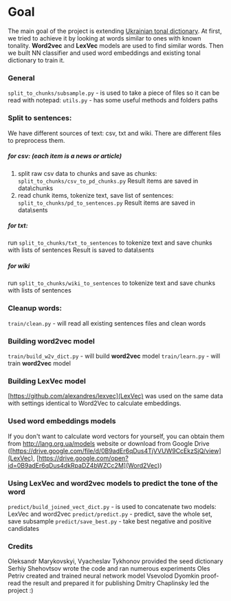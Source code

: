 # Goal
The main goal of the project is extending [Ukrainian tonal dictionary](https://github.com/lang-uk/tone-dict-uk). At first, we tried to achieve it by looking at words similar to ones with known tonality. **Word2vec** and **LexVec** models are used to find similar words. Then we built NN classifier and used word embeddings and existing tonal dictionary to train it.

### General
`split_to_chunks/subsample.py` - is used to take a piece of files so it can be read with notepad:
`utils.py` - has some useful methods and folders paths

### Split to sentences:
We have different sources of text: csv, txt and wiki. There are different files to preprocess them.

##### for csv: (each item is a news or article)

1. split raw csv data to chunks and save as chunks: `split_to_chunks/csv_to_pd_chunks.py`
Result items are saved in data\chunks
2. read chunk items, tokenize text, save list of sentences: `split_to_chunks/pd_to_sentences.py`
Result items are saved in data\sents

##### for txt:
run `split_to_chunks/txt_to_sentences` to tokenize text and save chunks with lists of sentences 
Result is saved to data\sents
 
##### for wiki
run `split_to_chunks/wiki_to_sentences` to tokenize text and save chunks with lists of sentences

### Cleanup words:
`train/clean.py` - will read all existing sentences files and clean words

### Building word2vec model
`train/build_w2v_dict.py` - will build **word2vec** model
`train/learn.py` - will train **word2vec** model

### Building LexVec model
[https://github.com/alexandres/lexvec](LexVec) was used on the same data with settings identical to Word2Vec to calculate embeddings.

### Used word embeddings models
If you don't want to calculate word vectors for yourself, you can obtain them from http://lang.org.ua/models website or download from Google Drive ([https://drive.google.com/file/d/0B9adEr6qDus4TjVVUW9CcEkzSjQ/view](LexVec), [https://drive.google.com/open?id=0B9adEr6qDus4dkRpaDZ4bWZCc2M](Word2Vec))

### Using LexVec and word2vec models to predict the tone of the word
`predict/build_joined_vect_dict.py` - is used to concatenate two models: LexVec and word2vec
`predict/predict.py` - predict, save the whole set, save subsample
`predict/save_best.py` - take best negative and positive candidates

### Credits
Oleksandr Marykovskyi, Vyacheslav Tykhonov provided the seed dictionary
Serhiy Shehovtsov wrote the code and ran numerous experiments
Oles Petriv created and trained neural network model
Vsevolod Dyomkin proof-read the result and prepared it for publishing
Dmitry Chaplinsky led the project :)
